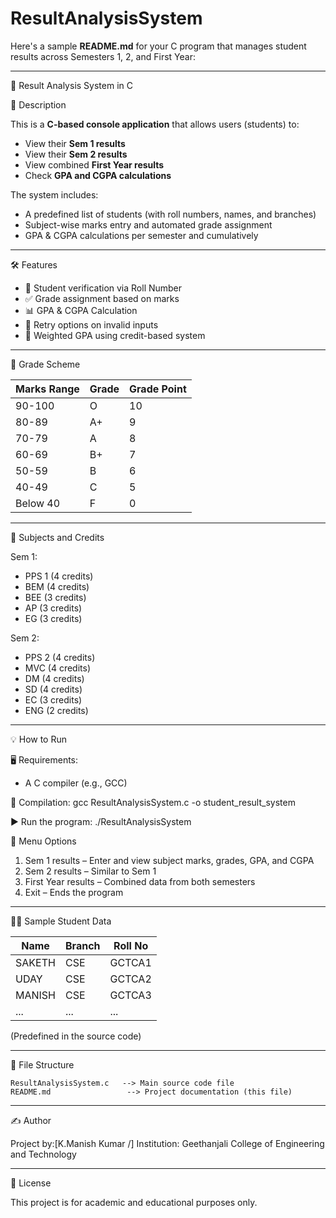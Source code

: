 # ResultAnalysisSystem
Here's a sample **README.md** for your C program that manages student results across Semesters 1, 2, and First Year:

---

📘  Result Analysis System in C

📄 Description

This is a **C-based console application** that allows users (students) to:

* View their **Sem 1 results**
* View their **Sem 2 results**
* View combined **First Year results**
* Check **GPA and CGPA calculations**

The system includes:

* A predefined list of students (with roll numbers, names, and branches)
* Subject-wise marks entry and automated grade assignment
* GPA & CGPA calculations per semester and cumulatively

---

 🛠 Features

* 🔎 Student verification via Roll Number
* ✅ Grade assignment based on marks
* 📊 GPA & CGPA Calculation
* 🔄 Retry options on invalid inputs
* 🧮 Weighted GPA using credit-based system

---

🧮 Grade Scheme

| Marks Range | Grade | Grade Point |
| ----------- | ----- | ----------- |
| 90-100      | O     | 10          |
| 80-89       | A+    | 9           |
| 70-79       | A     | 8           |
| 60-69       | B+    | 7           |
| 50-59       | B     | 6           |
| 40-49       | C     | 5           |
| Below 40    | F     | 0           |

---

 🧾 Subjects and Credits

Sem 1:

* PPS 1 (4 credits)
* BEM (4 credits)
* BEE (3 credits)
* AP (3 credits)
* EG (3 credits)

 Sem 2:

* PPS 2 (4 credits)
* MVC (4 credits)
* DM (4 credits)
* SD (4 credits)
* EC (3 credits)
* ENG (2 credits)

---

💡 How to Run

 🖥 Requirements:

* A C compiler (e.g., GCC)

 🔧 Compilation:
gcc ResultAnalysisSystem.c -o student_result_system



 ▶️ Run the program:
./ResultAnalysisSystem



📌 Menu Options

1. Sem 1 results – Enter and view subject marks, grades, GPA, and CGPA
2. Sem 2 results – Similar to Sem 1
3. First Year results – Combined data from both semesters
4. Exit – Ends the program

---

🧑‍🎓 Sample Student Data

| Name   | Branch | Roll No |
| ------ | ------ | ------- |
| SAKETH | CSE    | GCTCA1  |
| UDAY   | CSE    | GCTCA2  |
| MANISH | CSE    | GCTCA3  |
| ...    | ...    | ...     |

(Predefined in the source code)

---

 📂 File Structure

```
ResultAnalysisSystem.c   --> Main source code file
README.md                 --> Project documentation (this file)
```

---

✍️ Author

Project by:\[K.Manish Kumar /]
Institution: Geethanjali College of Engineering and Technology

---

📜 License

This project is for academic and educational purposes only.

